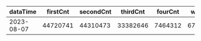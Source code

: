 |dataTime|firstCnt|secondCnt|thirdCnt|fourCnt|winCnt|vrate|wrate|
|-|-|-|-|-|-|-|-|
|2023-08-07|44720741|44310473|33382646|7464312|6711037|86.7%|14.3%|